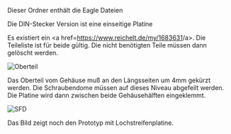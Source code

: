 Dieser Ordner enthält die Eagle Dateien

Die DIN-Stecker Version ist eine einseitige Platine

Es existiert ein <a href=https://www.reichelt.de/my/1683631<Reichel Warenkorb>/a>. Die Teileliste ist für beide gültig. Die nicht benötigten Teile müssen dann gelöscht werden.


![Oberteil](/Oberteil.png)

Das Oberteil vom Gehäuse muß an den Längsseiten um 4mm gekürzt werden. Die Schraubendome müssen auf dieses Niveau abgefeilt werden. Die Platine wird dann zwischen beide Gehäusehälften eingeklemmt.

![SFD](/SFD.png)

Das Bild zeigt noch den Prototyp mit Lochstreifenplatine.